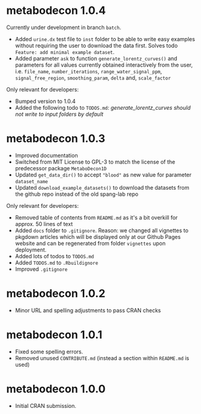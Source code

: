 # metabodecon 1.0.4

Currently under development in branch `batch`.

* Added `urine.dx` test file to `inst` folder to be able to write easy examples without requiring the user to download the data first. Solves todo `Feature: add minimal example dataset`.
* Added parameter `ask` to function `generate_lorentz_curves()` and parameters for all values currently obtained interactively from the user, i.e. `file_name`, `number_iterations`, `range_water_signal_ppm`, `signal_free_region`, `smoothing_param`, `delta` and, `scale_factor`

Only relevant for developers:

* Bumped version to 1.0.4
* Added the following todo to `TODOS.md`: *generate_lorentz_curves should not write to input folders by default*

# metabodecon 1.0.3

* Improved documentation
* Switched from MIT License to GPL-3 to match the license of the predecessor package `MetaboDecon1D`
* Updated `get_data_dir()` to accept `"blood"` as new value for parameter `dataset_name`
* Updated `download_example_datasets()` to download the datasets from the github repo instead of the old spang-lab repo

Only relevant for developers:

* Removed table of contents from `README.md` as it's a bit overkill for approx. 50 lines of text
* Added `docs` folder to `.gitignore`. Reason: we changed all vignettes to pkgdown articles which will be displayed only at our Github Pages website and can be regenerated from folder `vignettes` upon deployment.
* Added lots of todos to `TODOS.md`
* Added `TODOS.md` to `.Rbuildignore`
* Improved `.gitignore`

# metabodecon 1.0.2

* Minor URL and spelling adjustments to pass CRAN checks

# metabodecon 1.0.1

* Fixed some spelling errors.
* Removed unused `CONTRIBUTE.md` (instead a section within `README.md` is used)

# metabodecon 1.0.0

* Initial CRAN submission.
